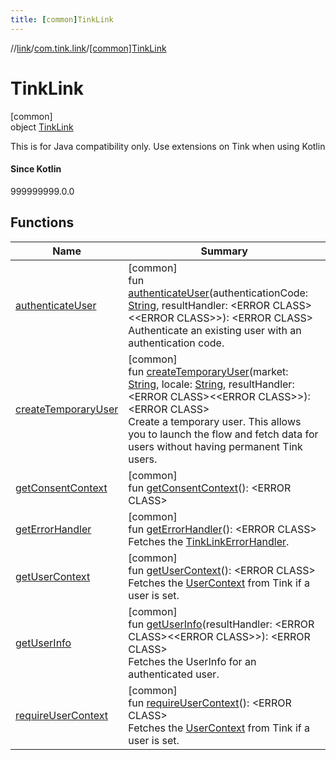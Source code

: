 ```yaml
---
title: [common]TinkLink
---
```

//[link](../../../index.html)/[com.tink.link](../index.html)/[[common]TinkLink](index.html)



# TinkLink



[common]\
object [TinkLink](index.html)

This is for Java compatibility only. Use extensions on Tink when using Kotlin







#### Since Kotlin



999999999.0.0



## Functions


| Name | Summary |
|---|---|
| [authenticateUser](authenticate-user.html) | [common]<br>fun [authenticateUser](authenticate-user.html)(authenticationCode: [String](https://kotlinlang.org/api/latest/jvm/stdlib/kotlin/-string/index.html), resultHandler: &lt;ERROR CLASS&gt;&lt;&lt;ERROR CLASS&gt;&gt;): &lt;ERROR CLASS&gt;<br>Authenticate an existing user with an authentication code. |
| [createTemporaryUser](create-temporary-user.html) | [common]<br>fun [createTemporaryUser](create-temporary-user.html)(market: [String](https://kotlinlang.org/api/latest/jvm/stdlib/kotlin/-string/index.html), locale: [String](https://kotlinlang.org/api/latest/jvm/stdlib/kotlin/-string/index.html), resultHandler: &lt;ERROR CLASS&gt;&lt;&lt;ERROR CLASS&gt;&gt;): &lt;ERROR CLASS&gt;<br>Create a temporary user. This allows you to launch the flow and fetch data for users without having permanent Tink users. |
| [getConsentContext](get-consent-context.html) | [common]<br>fun [getConsentContext](get-consent-context.html)(): &lt;ERROR CLASS&gt; |
| [getErrorHandler](get-error-handler.html) | [common]<br>fun [getErrorHandler](get-error-handler.html)(): &lt;ERROR CLASS&gt;<br>Fetches the [TinkLinkErrorHandler](../../com.tink.link.errorhandler/[common]-tink-link-error-handler/index.html). |
| [getUserContext](get-user-context.html) | [common]<br>fun [getUserContext](get-user-context.html)(): &lt;ERROR CLASS&gt;<br>Fetches the [UserContext](../../com.tink.link.core.user/[common]-user-context/index.html) from Tink if a user is set. |
| [getUserInfo](get-user-info.html) | [common]<br>fun [getUserInfo](get-user-info.html)(resultHandler: &lt;ERROR CLASS&gt;&lt;&lt;ERROR CLASS&gt;&gt;): &lt;ERROR CLASS&gt;<br>Fetches the UserInfo for an authenticated user. |
| [requireUserContext](require-user-context.html) | [common]<br>fun [requireUserContext](require-user-context.html)(): &lt;ERROR CLASS&gt;<br>Fetches the [UserContext](../../com.tink.link.core.user/[common]-user-context/index.html) from Tink if a user is set. |

